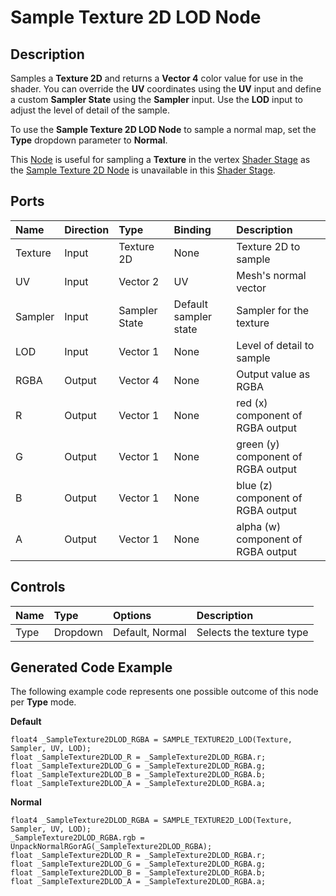# Sample Texture 2D LOD Node

## Description

Samples a **Texture 2D** and returns a **Vector 4** color value for use in the shader. You can override the **UV** coordinates using the **UV** input and define a custom **Sampler State** using the **Sampler** input. Use the **LOD** input to adjust the level of detail of the sample.

To use the **Sample Texture 2D LOD Node** to sample a normal map, set the **Type** dropdown parameter to **Normal**.

This [Node](Node.md) is useful for sampling a **Texture** in the vertex [Shader Stage](Shader-Stage.md) as the [Sample Texture 2D Node](Sample-Texture-2D-Node.md) is unavailable in this [Shader Stage](Shader-Stage.md). 

## Ports

| Name        | Direction           | Type  | Binding | Description |
|:------------ |:-------------|:-----|:---|:---|
| Texture |	Input |	Texture 2D  | None | Texture 2D to sample |
| UV      | Input |	Vector 2    | 	UV	| Mesh's normal vector |
| Sampler | Input |	Sampler State | Default sampler state | Sampler for the texture |
| LOD   |	Input |	Vector 1  | None | Level of detail to sample |
| RGBA	| Output	| Vector 4	| None	| Output value as RGBA |
| R	    | Output	| Vector 1	| None	| red (x) component of RGBA output |
| G	    | Output	| Vector 1	| None	| green (y) component of RGBA output |
| B	    | Output	| Vector 1	| None	| blue (z) component of RGBA output |
| A     |	Output	| Vector 1	| None | alpha (w) component of RGBA output |

## Controls

| Name        | Type           | Options  | Description |
|:------------ |:-------------|:-----|:---|
|  Type   | Dropdown | Default, Normal | Selects the texture type |

## Generated Code Example

The following example code represents one possible outcome of this node per **Type** mode.

**Default**

```
float4 _SampleTexture2DLOD_RGBA = SAMPLE_TEXTURE2D_LOD(Texture, Sampler, UV, LOD);
float _SampleTexture2DLOD_R = _SampleTexture2DLOD_RGBA.r;
float _SampleTexture2DLOD_G = _SampleTexture2DLOD_RGBA.g;
float _SampleTexture2DLOD_B = _SampleTexture2DLOD_RGBA.b;
float _SampleTexture2DLOD_A = _SampleTexture2DLOD_RGBA.a;
```

**Normal**

```
float4 _SampleTexture2DLOD_RGBA = SAMPLE_TEXTURE2D_LOD(Texture, Sampler, UV, LOD);
_SampleTexture2DLOD_RGBA.rgb = UnpackNormalRGorAG(_SampleTexture2DLOD_RGBA);
float _SampleTexture2DLOD_R = _SampleTexture2DLOD_RGBA.r;
float _SampleTexture2DLOD_G = _SampleTexture2DLOD_RGBA.g;
float _SampleTexture2DLOD_B = _SampleTexture2DLOD_RGBA.b;
float _SampleTexture2DLOD_A = _SampleTexture2DLOD_RGBA.a;
```